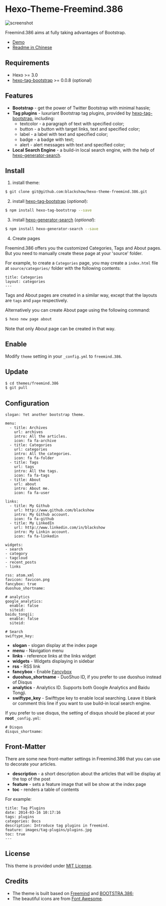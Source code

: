 Hexo-Theme-Freemind.386
===

![screenshot](http://7xofqj.com1.z0.glb.clouddn.com/free386screenshot.png)

Freemind.386 aims at fully taking advantages of Bootstrap.

* [Demo](http://blackshow.me)
* [Readme in Chinese](http://www.blackshow.me/2015/11/25/hexo-theme-freemind-386-readme-cn/)

## Requirements ##

* Hexo >= 3.0
* [hexo-tag-bootstrap](https://github.com/wzpan/hexo-tag-bootstrap) >= 0.0.8 (optional)
## Features ##

* **Bootstrap** - get the power of Twitter Bootstrap with minimal hassle;
* **Tag plugins** - luxuriant Bootstrap tag plugins, provided by [hexo-tag-bootstrap](https://github.com/wzpan/hexo-tag-bootstrap), including:
  - textcolor - a paragraph of text with specified color;
  - button - a button with target links, text and specified color;
  - label - a label with text and specified color;
  - badge - a badge with text;
  - alert - alert messages with text and specified color; 
* **Local Search Engine** - a build-in local search engine, with the help of [hexo-generator-search](https://github.com/paichyperiondev/hexo-generator-search).

## Install ##

1) install theme:

``` sh
$ git clone git@github.com:blackshow/hexo-theme-freemind.386.git
```

2) install [hexo-tag-bootstrap](https://github.com/wzpan/hexo-tag-bootstrap) (*optional*):

``` sh
$ npm install hexo-tag-bootstrap --save
```

3) install [hexo-generator-search](https://github.com/paichyperiondev/hexo-generator-search) (*optional*):

``` sh
$ npm install hexo-generator-search --save
```

4) Create pages

Freemind.386 offers you the customized Categories, Tags and About pages. But you need to manually create these page at your 'source' folder.

For example, to create a `Categories` page, you may create a `index.html` file at `source/categories/` folder with the following contents:

```
title: Categories
layout: categories
---
```

Tags and About pages are created in a similar way, except that the layouts are `tags` and `page` respectively.

Alternatively you can create About page using the following command:

``` sh
$ hexo new page about
```

Note that only About page can be created in that way.

## Enable ##

Modify `theme` setting in your `_config.yml` to `freemind.386`.

## Update ##

``` sh
$ cd themes/freemind.386
$ git pull
```

## Configuration ##

```
slogan: Yet another bootstrap theme.

menu:
  - title: Archives
    url: archives
    intro: All the articles.
    icon: fa fa-archive
  - title: Categories
    url: categories
    intro: All the categories.
    icon: fa fa-folder
  - title: Tags
    url: tags
    intro: All the tags.
    icon: fa fa-tags
  - title: About
    url: about
    intro: About me.
    icon: fa fa-user

links:
  - title: My Github
    url: http://www.github.com/blackshow
    intro: My Github account.
    icon: fa fa-github
  - title: My LinkedIn
    url: http://www.linkedin.com/in/blackshow
    intro: My Linkin account.
    icon: fa fa-linkedin

widgets:
- search
- category
- tagcloud
- recent_posts
- links

rss: atom.xml
favicon: favicon.png
fancybox: true
duoshuo_shortname:

# analytics
google_analytics:
  enable: false
  siteid:
baidu_tongji:
  enable: false
  siteid:

# Search
swiftype_key: 
```

* **slogan** - slogan display at the index page
* **menu** - Navigation menu
* **links** - reference links at the links widget
* **widgets** - Widgets displaying in sidebar
* **rss** - RSS link
* **fancybox** - Enable [Fancybox](http://fancyapps.com/fancybox/)
* **duoshuo_shortname** - DuoShuo ID, if you prefer to use duoshuo instead of Disqus
* **analytics** - Analytics ID. Supports both Google Analytics and Baidu Tongji.
* **swiftype_key** - Swifttype key to enable local searching. Leave it blank or comment this line if you want to use build-in local search engine.

If you prefer to use disqus, the setting of disqus should be placed at your **root** `_config.yml`:

```
# Disqus
disqus_shortname:
```

## Front-Matter ##

There are some new front-matter settings in Freemind.386 that you can use to decorate your articles.

* **description** - a short description about the articles that will be display at the top of the post
* **feature** - sets a feature image that will be show at the index page
* **toc** - renders a table of contents

For example:

```
title: Tag Plugins
date: 2014-03-16 10:17:16
tags: plugins
categories: Docs
description: Introduce tag plugins in freemind.
feature: images/tag-plugins/plugins.jpg
toc: true
---
```

## License ##

This theme is provided under [MIT License](http://opensource.org/licenses/MIT).


## Credits ##

* The theme is built based on [Freemind](http://wzpan.github.io/hexo-theme-freemind/) and [BOOTSTRA.386](http://kristopolous.github.io/BOOTSTRA.386/);
* The beautiful icons are from [Font Awesome](http://fortawesome.github.io/Font-Awesome/icons/).
